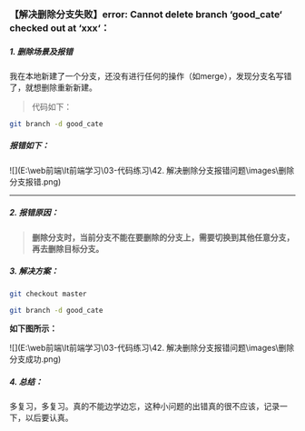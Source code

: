### 【解决删除分支失败】error: Cannot delete branch ‘good_cate‘ checked out at ‘xxx‘：

##### 1. 删除场景及报错

我在本地新建了一个分支，还没有进行任何的操作（如merge），发现分支名写错了，就想删除重新新建。

> 代码如下：

```bash
git branch -d good_cate
```

##### **报错如下：**

![](E:\web前端\lt前端学习\03-代码练习\42. 解决删除分支报错问题\images\删除分支报错.png)

---

##### 2. 报错原因：

> **删除分支时，当前分支不能在要删除的分支上，需要切换到其他任意分支，再去删除目标分支。**

##### 3. 解决方案：

```bash
git checkout master

git branch -d good_cate
```

**如下图所示：**

![](E:\web前端\lt前端学习\03-代码练习\42. 解决删除分支报错问题\images\删除分支成功.png)

##### 4. 总结：

多复习，多复习。真的不能边学边忘，这种小问题的出错真的很不应该，记录一下，以后要认真。
